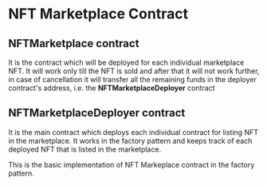 # NFT Marketplace Contract

## NFTMarketplace contract

It is the contract which will be deployed for each individual marketplace NFT. It will work only till the NFT is sold and after that it will not work further, in case of cancellation it will transfer all the remaining funds in the deployer contract's address, i.e. the **NFTMarketplaceDeployer** contract

## NFTMarketplaceDeployer contract

It is the main contract which deploys each individual contract for listing NFT in the marketplace. It works in the factory pattern and keeps track of each deployed NFT that is listed in the marketplace.

This is the basic implementation of NFT Markeplace contract in the factory pattern.